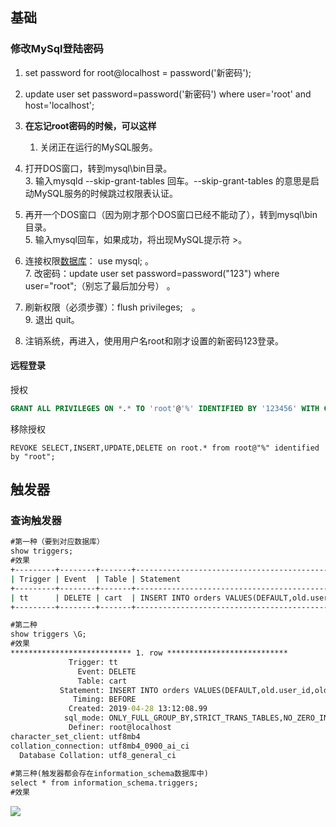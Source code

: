 ## 基础

### 修改MySql登陆密码

1. set password for root@localhost = password('新密码');  

2. update user set password=password('新密码') where user='root' and host='localhost';  

3. **在忘记root密码的时候，可以这样**   

   1. 关闭正在运行的MySQL服务。  
2. 打开DOS窗口，转到mysql\bin目录。  
   3. 输入mysqld --skip-grant-tables 回车。--skip-grant-tables 的意思是启动MySQL服务的时候跳过权限表认证。  
4. 再开一个DOS窗口（因为刚才那个DOS窗口已经不能动了），转到mysql\bin目录。  
   5. 输入mysql回车，如果成功，将出现MySQL提示符 >。  
6. 连接权限[数据库](http://lib.csdn.net/base/mysql)： use mysql; 。  
   7. 改密码：update user set password=password("123") where user="root";（别忘了最后加分号） 。  
8. 刷新权限（必须步骤）：flush privileges;　。  
   9. 退出 quit。  
10. 注销系统，再进入，使用用户名root和刚才设置的新密码123登录。

   #### 远程登录

   授权

   ```sql
   GRANT ALL PRIVILEGES ON *.* TO 'root'@'%' IDENTIFIED BY '123456' WITH GRANT OPTION; 
   ```

   移除授权

```
REVOKE SELECT,INSERT,UPDATE,DELETE on root.* from root@"%" identified by "root";
```



## 触发器

### 查询触发器

```cmd
#第一种（要到对应数据库）
show triggers;
#效果
+---------+--------+-------+------------------------------------------------------------------------------+--------+------------------------+-----------------------------------------------------------------------------------------------------------------------+----------------+----------------------+----------------------+--------------------+
| Trigger | Event  | Table | Statement                                                                    | Timing | Created                | sql_mode                                                                                                              | Definer        | character_set_client | collation_connection | Database Collation |
+---------+--------+-------+------------------------------------------------------------------------------+--------+------------------------+-----------------------------------------------------------------------------------------------------------------------+----------------+----------------------+----------------------+--------------------+
| tt      | DELETE | cart  | INSERT INTO orders VALUES(DEFAULT,old.user_id,old.good_id,old.num,SYSDATE()) | BEFORE | 2019-04-28 13:12:08.99 | ONLY_FULL_GROUP_BY,STRICT_TRANS_TABLES,NO_ZERO_IN_DATE,NO_ZERO_DATE,ERROR_FOR_DIVISION_BY_ZERO,NO_ENGINE_SUBSTITUTION | root@localhost | utf8mb4              | utf8mb4_0900_ai_ci   | utf8_general_ci    |
+---------+--------+-------+------------------------------------------------------------------------------+--------+------------------------+---------------------------------

#第二种
show triggers \G;
#效果
*************************** 1. row ***************************
             Trigger: tt
               Event: DELETE
               Table: cart
           Statement: INSERT INTO orders VALUES(DEFAULT,old.user_id,old.good_id,old.num,SYSDATE())
              Timing: BEFORE
             Created: 2019-04-28 13:12:08.99
            sql_mode: ONLY_FULL_GROUP_BY,STRICT_TRANS_TABLES,NO_ZERO_IN_DATE,NO_ZERO_DATE,ERROR_FOR_DIVISION_BY_ZERO,NO_ENGINE_SUBSTITUTION
             Definer: root@localhost
character_set_client: utf8mb4
collation_connection: utf8mb4_0900_ai_ci
  Database Collation: utf8_general_ci
  
#第三种(触发器都会存在information_schema数据库中)
select * from information_schema.triggers;
#效果	
```

![](D:\求学路\StudyNotes\image\触发器.png)